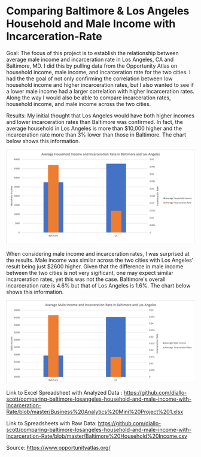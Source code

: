 # Comparing Baltimore & Los Angeles Household and Male Income with Incarceration-Rate
Goal:
The focus of this project is to establish the relationship between average male income and incarceration rate in Los Angeles, CA and Baltimore, MD.  I did this by pulling data from the Opportunity Atlas on household income, male income, and incarceration rate for the two cities. I had the the goal of not only confirming the correlation between low household income and higher incarceration rates, but I also wanted to see if a lower male income had a larger correlation with higher incarceration rates.  Along the way I would also be able to compare incarceration rates, household income, and male income across the two cities.

Results:
My initial thought that Los Angeles would have both higher incomes and lower incarceration rates than Baltimore was confirmed. In fact, the average household in Los Angeles is more than $10,000 higher and the incarceration rate more than 3% lower than those in Baltimore. The chart below shows this information.  

![chartimage](https://github.com/diallo-scott/comparing-baltimore-losangeles-household-and-male-income-with-Incarceration-Rate/blob/master/Average%20Household%20Income%20and%20Incarceration.png)

When considering male income and incarceration rates, I was surprised at the results. Male income was similar across the two cities with Los Angeles' result being just $2600 higher. Given that the difference in male income between the two cities is not very sigificant, one may expect similar incarceration rates, yet this was not the case.  Baltimore's overall incarceration rate is 4.6% but that of Los Angeles is 1.6%.  The chart below shows this information.

![chartimage](https://github.com/diallo-scott/comparing-baltimore-losangeles-household-and-male-income-with-Incarceration-Rate/blob/master/Average%20Male%20Income%20and%20Incaceration.png)

Link to Excel Spreadsheet with Analyzed Data :
https://github.com/diallo-scott/comparing-baltimore-losangeles-household-and-male-income-with-Incarceration-Rate/blob/master/Business%20Analytics%20Mini%20Project%201.xlsx

Link to Spreadsheets with Raw Data:
https://github.com/diallo-scott/comparing-baltimore-losangeles-household-and-male-income-with-Incarceration-Rate/blob/master/Baltimore%20Household%20Income.csv




Source:
https://www.opportunityatlas.org/
